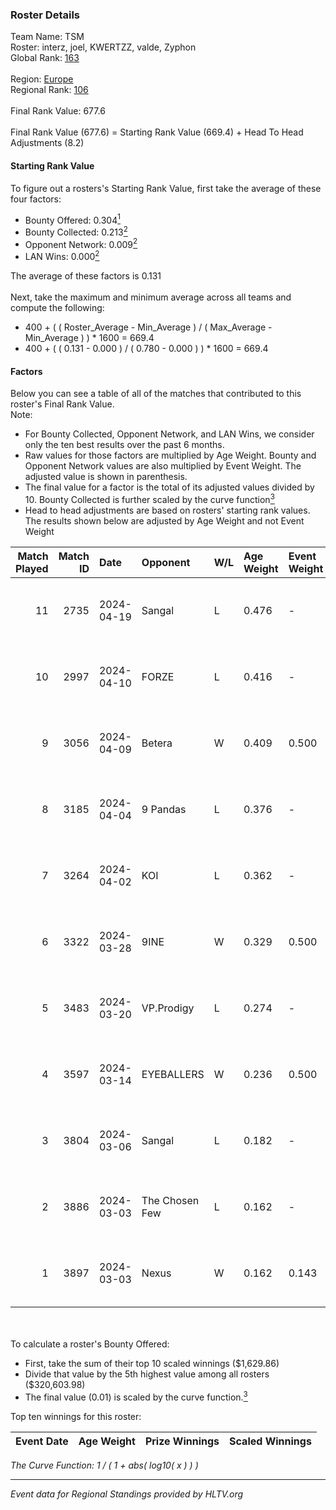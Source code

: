 ### Roster Details<br />
Team Name: TSM<br />
Roster: interz, joel, KWERTZZ, valde, Zyphon<br />
Global Rank: [163](../standings_global.md)<br />
<br />
Region: [Europe]( ../standings_europe.md)<br />
Regional Rank: [106]( ../standings_europe.md)<br />
<br />
Final Rank Value:  677.6<br />
<br />
Final Rank Value (677.6) = Starting Rank Value (669.4) + Head To Head Adjustments (8.2)<br />

#### Starting Rank Value<br />
To figure out a rosters's Starting Rank Value, first take the average of these four factors:<br />
- Bounty Offered: 0.304[<sup>1</sup>](#table2)
- Bounty Collected: 0.213[<sup>2</sup>](#table1)
- Opponent Network: 0.009[<sup>2</sup>](#table1)
- LAN Wins: 0.000[<sup>2</sup>](#table1)

The average of these factors is 0.131<br />
<br />
Next, take the maximum and minimum average across all teams and compute the following:<br />
- 400 + ( ( Roster_Average - Min_Average ) / ( Max_Average - Min_Average ) ) * 1600 = 669.4
- 400 + ( ( 0.131 - 0.000 ) / ( 0.780 - 0.000 ) ) * 1600 = 669.4


#### Factors<br />
Below you can see a table of all of the matches that contributed to this roster's Final Rank Value.<br />
Note:<br />

- For Bounty Collected, Opponent Network, and LAN Wins, we consider only the ten best results over the past 6 months.
- Raw values for those factors are multiplied by Age Weight. Bounty and Opponent Network values are also multiplied by Event Weight. The adjusted value is shown in parenthesis.
- The final value for a factor is the total of its adjusted values divided by 10. Bounty Collected is further scaled by the curve function[<sup>3</sup>](#curveFunction)
- Head to head adjustments are based on rosters' starting rank values. The results shown below are adjusted by Age Weight and not Event Weight
<span id="table1"></span><br />


| Match Played | Match ID | Date       | Opponent       | W/L | Age Weight | Event Weight | Bounty Collected | Opponent Network | LAN Wins  | H2H Adj. | Roster                               |
| -: | -: | :- | :- | :- | :- | :- | :- | :- | :- | -: | :- |
|           11 |     2735 | 2024-04-19 | Sangal         | L   | 0.476      | -            | -                | -                | -         |    -1.06 | interz, joel, KWERTZZ, valde, Zyphon |
|           10 |     2997 | 2024-04-10 | FORZE          | L   | 0.416      | -            | -                | -                | -         |    -2.58 | joel, KWERTZZ, MoDo, valde, Zyphon   |
|            9 |     3056 | 2024-04-09 | Betera         | W   | 0.409      | 0.500        | 0.005 (0.001)    | 0.037 (0.008)    | 0 (0.000) |     7.04 | joel, KWERTZZ, MoDo, valde, Zyphon   |
|            8 |     3185 | 2024-04-04 | 9 Pandas       | L   | 0.376      | -            | -                | -                | -         |    -1.59 | joel, KWERTZZ, poizon, valde, Zyphon |
|            7 |     3264 | 2024-04-02 | KOI            | L   | 0.362      | -            | -                | -                | -         |    -1.13 | joel, KWERTZZ, poizon, valde, Zyphon |
|            6 |     3322 | 2024-03-28 | 9INE           | W   | 0.329      | 0.500        | 0.000 (0.000)    | 0.066 (0.011)    | 0 (0.000) |     3.13 | joel, KWERTZZ, poizon, valde, Zyphon |
|            5 |     3483 | 2024-03-20 | VP.Prodigy     | L   | 0.274      | -            | -                | -                | -         |    -2.20 | joel, KWERTZZ, poizon, valde, Zyphon |
|            4 |     3597 | 2024-03-14 | EYEBALLERS     | W   | 0.236      | 0.500        | 0.005 (0.001)    | 0.499 (0.059)    | 0 (0.000) |     5.83 | interz, joel, MoDo, valde, Zyphon    |
|            3 |     3804 | 2024-03-06 | Sangal         | L   | 0.182      | -            | -                | -                | -         |    -0.36 | interz, JACKZ, joel, poizon, valde   |
|            2 |     3886 | 2024-03-03 | The Chosen Few | L   | 0.162      | -            | -                | -                | -         |    -2.57 | joel, KWERTZZ, poizon, valde, Zyphon |
|            1 |     3897 | 2024-03-03 | Nexus          | W   | 0.162      | 0.143        | 0.014 (0.000)    | 0.457 (0.011)    | 0 (0.000) |     3.66 | joel, KWERTZZ, poizon, valde, Zyphon |

<br />
<span id="table2"></span><br />
To calculate a roster's Bounty Offered:<br />

- First, take the sum of their top 10 scaled winnings ($1,629.86)
- Divide that value by the 5th highest value among all rosters ($320,603.98)
- The final value (0.01) is scaled by the curve function.[<sup>3</sup>](#curveFunction)

Top ten winnings for this roster:<br />

| Event Date | Age Weight | Prize Winnings | Scaled Winnings |
| :- | -: | :- | :- |


<span id="curveFunction"></span>_The Curve Function: 1 / ( 1 + abs( log10( x ) ) )_<br />

---
_Event data for Regional Standings provided by HLTV.org_<br />
